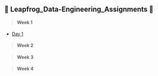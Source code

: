 ## 🐸 Leapfrog_Data-Engineering_Assignments 🐸
> #### Week 1 
  * [Day 1](https://github.com/Saphall/Leapfrog_Data-Engineering_Assignments/tree/main/Week1/Day1)
  
> #### Week 2 
  
> #### Week 3

> #### Week 4
